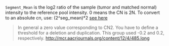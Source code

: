 `Segment_Mean` is the log2 ratio of the sample (tumor and matched normal) intensity to the reference pool intensity. 
0 means the CN is 2N. To convert to an absolute cn, use:  (2^seg_mean)*2  [see here](https://www.biostars.org/p/112310/#146946)

>In general a zero value corresponding to CN2. You have to define a threshold for a deletion and duplication. This group used -0.2 and 0.2, respectively. http://mcr.aacrjournals.org/content/12/4/485.long
